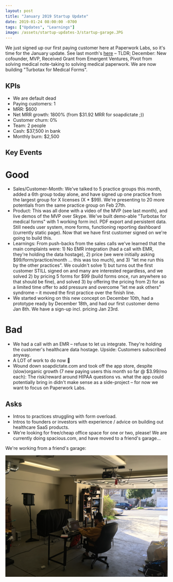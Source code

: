 ```yaml
---
layout: post
title: "January 2019 Startup Update"
date: 2019-01-24 08:00:00 -0700
tags: ["Updates", "Learnings"]
image: /assets/startup-updates-3/startup-garage.JPG
---
```


We just signed up our first paying customer here at Paperwork Labs, so it's time for the January update. See last month's [here](https://nikodunk.com/startup-updates-2) – TLDR; December: New cofounder, MVP, Received Grant from Emergent Ventures, Pivot from solving medical note-taking to solving medical paperwork. We are now building "Turbotax for Medical Forms".

## KPIs

- We are default dead
- Paying customers: 1
- MRR: $600
- Net MRR growth: 1800% (from $31.92 MRR for soapdictate ;))
- Customer churn: 0%
- Team: 2 people
- Cash: $37,500 in bank
- Monthly burn: $2,500

## Key Events

# Good

- Sales/Customer-Month: We've talked to 5 practice groups this month, added a 6th group today alone, and have signed up one practice from the largest group for X licenses (X \* $99). We're presenting to 20 more potentials from the same practice group on Feb 27th.
- Product: This was all done with a video of the MVP (see last month), and live demos of the MVP over Skype. We've built demo-able "Turbotax for medical forms" with 1 working form incl. PDF export and persistent data. Still needs user system, more forms, functioning reporting dashboard (currently static page). Now that we have first customer signed on we're going to build this.
- Learnings: From push-backs from the sales calls we've learned that the main complaints were: 1) No EMR integration (had a call with EMR, they're holding the data hostage), 2) price (we were initially asking $99/form/practice/month ... this was too much), and 3) "let me run this by the other practices". We couldn't solve 1) but turns out the first customer STILL signed on and many are interested regardless, and we solved 2) by pricing 5 forms for $99 (build forms once, run anywhere so that should be fine), and solved 3) by offering the pricing from 2) for as a limited time offer to add pressure and overcome "let me ask others" syndrome – it moved the first practice over the finish line.
- We started working on this new concept on December 10th, had a prototype ready by December 18th, and had our first customer demo Jan 8th. We have a sign-up incl. pricing Jan 23rd.

# Bad

- We had a call with an EMR – refuse to let us integrate. They're holding the customer's healthcare data hostage. Upside: Customers subscribed anyway.
- A LOT of work to do now 🚀
- Wound down soapdictate.com and took off the app store, despite (slow)organic growth (7 new paying users this month so far @ $3.99/mo each): The risk/reward around HIPAA questions vs. what the app could potentially bring in didn't make sense as a side-project – for now we want to focus on Paperwork Labs.

## Asks

- Intros to practices struggling with form overload.
- Intros to founders or investors with experience / advice on building out healthcare SaaS products.
- We're looking for free/cheap office space for one or two, please! We are currently doing spacious.com, and have moved to a friend's garage...

We're working from a friend's garage:

![](/assets/startup-updates-3/startup-garage.JPG)

<!-- Our first deal: -->

<!-- ![](/assets/startup-updates-3/startup-first-deal.JPG) -->
